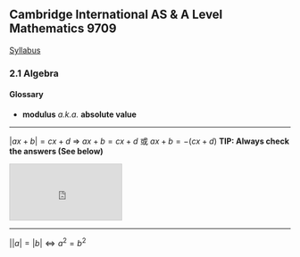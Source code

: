 Cambridge International AS & A Level
Mathematics 9709
-
[Syllabus](https://www.cambridgeinternational.org/Images/415060-2020-2022-syllabus.pdf)

### 2.1 Algebra
#### Glossary
- **modulus** *a.k.a.* **absolute value**

----
$|ax+b|=cx+d$
=> $ax+b=cx+d$ 或 $ax+b=-(cx+d)$
**TIP: Always check the answers (See below)**
<iframe src="https://www.desmos.com/calculator/7nygjaejx0?embed" width="200px" height="100px" style="border: 1px solid #ccc" frameborder=0></iframe>

---
|$|a|=|b| ⇔ a^2 = b^2$



<!--stackedit_data:
eyJoaXN0b3J5IjpbLTEyNTM1NzkzOTcsMTM2OTQ3MzI5NiwxNT
kxNjM4OTA1XX0=
-->